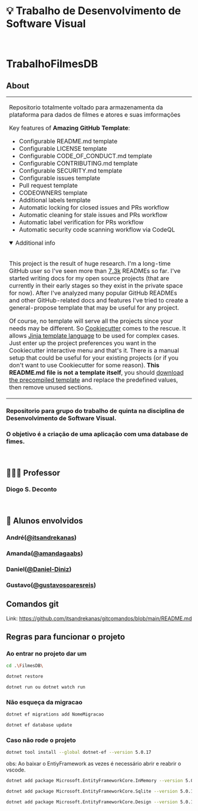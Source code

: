 # 💡 Trabalho de Desenvolvimento de Software Visual

<br />

# TrabalhoFilmesDB

## About

<table>
<tr>
<td>

Repositorio totalmente voltado para armazenamenta da plataforma para dados de filmes e atores e suas imformações

Key features of **Amazing GitHub Template**:

- Configurable README.md template
- Configurable LICENSE template
- Configurable CODE_OF_CONDUCT.md template
- Configurable CONTRIBUTING.md template
- Configurable SECURITY.md template
- Configurable issues template
- Pull request template
- CODEOWNERS template
- Additional labels template
- Automatic locking for closed issues and PRs workflow
- Automatic cleaning for stale issues and PRs workflow
- Automatic label verification for PRs workflow
- Automatic security code scanning workflow via CodeQL

<details open>
<summary>Additional info</summary>
<br>

This project is the result of huge research. I'm a long-time GitHub user so I've seen more than [7.3k](https://github.com/dec0dOS?tab=stars) READMEs so far. I've started writing docs for my open source projects (that are currently in their early stages so they exist in the private space for now). After I've analyzed many popular GitHub READMEs and other GitHub-related docs and features I've tried to create a general-propose template that may be useful for any project.

Of course, no template will serve all the projects since your needs may be different. So [Cookiecutter](https://github.com/cookiecutter/cookiecutter) comes to the rescue. It allows [Jinja template language](https://jinja.palletsprojects.com) to be used for complex cases. Just enter up the project preferences you want in the Cookiecutter interactive menu and that's it. There is a manual setup that could be useful for your existing projects (or if you don't want to use Cookiecutter for some reason). **This README.md file is not a template itself**, you should [download the precompiled template](https://github.com/dec0dOS/amazing-github-template/releases/download/latest/template.zip) and replace the predefined values, then remove unused sections.

</details>

</td>
</tr>
</table>

 ### Repositorio para grupo do trabalho de quinta na disciplina de Desenvolvimento de Software Visual. 
 ### O objetivo é a criação de uma aplicação com uma database de fimes.

<br />

## 👨🏻‍🏫 Professor
### Diogo S. Deconto

<br />

## 🚀 Alunos envolvidos
### André([@itsandrekanas](https://github.com/itsandrekanas))
### Amanda([@amandagaabs](https://github.com/amandagaabs))
### Daniel([@Daniel-Diniz](https://github.com/Daniel-Diniz))
### Gustavo([@gustavosoaresreis](https://github.com/gustavosoaresreis))


## Comandos git

Link: https://github.com/itsandrekanas/gitcomandos/blob/main/README.md

## Regras para funcionar o projeto

### Ao entrar no projeto dar um

```sh
cd .\FilmesDB\
```

```sh
dotnet restore
```

```sh
dotnet run ou dotnet watch run
```

### Não esqueça da migracao

```sh
dotnet ef migrations add NomeMigracao
```

```sh
dotnet ef database update
```

### Caso não rode o projeto

```sh
dotnet tool install --global dotnet-ef --version 5.0.17
```

obs:  Ao baixar o EntiyFramework as vezes é necessário abrir e reabrir o vscode.

```sh
dotnet add package Microsoft.EntityFrameworkCore.InMemory --version 5.0.17
```

```sh
dotnet add package Microsoft.EntityFrameworkCore.Sqlite --version 5.0.17
```

```sh
dotnet add package Microsoft.EntityFrameworkCore.Design --version 5.0.17
```

